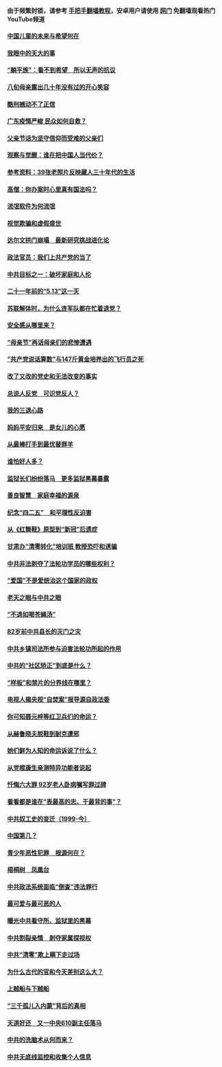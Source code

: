 #### 由于频繁封锁，请参考 [手把手翻墙教程](https://github.com/gfw-breaker/guides/wiki/)，安卓用户请使用 [网门](https://github.com/gfw-breaker/nogfw/blob/master/dl.md?t=07061600) 免翻墙观看热门YouTube频道 

#### [中国儿童的未来与希望何在](../pages/19/427680.md?t=07061600) 

#### [我眼中的天大的事](../pages/19/427619.md?t=07061600) 

#### [“躺平族”：看不到希望　所以无声的抗议](../pages/19/427464.md?t=07061600) 

#### [八旬母亲露出几十年没有过的开心笑容](../pages/19/427429.md?t=07061600) 

#### [酷刑撼动不了正信](../pages/19/427414.md?t=07061600) 

#### [广东疫情严峻 民众如何自救？](../pages/19/427311.md?t=07061600) 

#### [父亲节话为坚守信仰而受难的父亲们](../pages/19/427033.md?t=07061600) 

#### [观察与觉醒：谁在把中国人当代价？](../pages/19/426987.md?t=07061600) 

#### [参考资料：39张老照片反映藏人三十年代的生活](../pages/19/426471.md?t=07061600) 

#### [高僧：你办案时心里真有国法吗？](../pages/19/426530.md?t=07061600) 

#### [流氓软件为何流氓](../pages/19/426531.md?t=07061600) 

#### [视觉欺骗和虚假盛世](../pages/19/426443.md?t=07061600) 

#### [达尔文拱门崩塌　最新研究挑战进化论](../pages/19/426009.md?t=07061600) 

#### [政法官员：我们上共产党的当了](../pages/19/425351.md?t=07061600) 

#### [中共目标之一：破坏家庭和人伦](../pages/19/424454.md?t=07061600) 

#### [二十一年前的“5.13”这一天](../pages/19/424814.md?t=07061600) 

#### [苏联解体时，为什么连军队都在忙着退党？](../pages/19/424335.md?t=07061600) 

#### [安全感从哪里来？](../pages/19/424336.md?t=07061600) 

#### [“母亲节”再话母亲们的悲惨遭遇](../pages/19/424234.md?t=07061600) 

#### [“共产党说话算数”与147斤黄金培养出的飞行员之死](../pages/19/424115.md?t=07061600) 

#### [改了又改的党史和无法改变的事实](../pages/19/424037.md?t=07061600) 

#### [总说人反党　可识党反人？](../pages/19/423820.md?t=07061600) 

#### [我的三退心路](../pages/19/423876.md?t=07061600) 

#### [妈妈平安归来　是女儿的心愿](../pages/19/423947.md?t=07061600) 

#### [从最棒打手到最优替罪羊](../pages/19/423819.md?t=07061600) 

#### [谁怕好人多？](../pages/19/423774.md?t=07061600) 

#### [监狱长们纷纷落马　更多监狱黑幕暴露](../pages/19/423787.md?t=07061600) 

#### [善良智慧　家庭幸福的源泉](../pages/19/423632.md?t=07061600) 

#### [纪念“四二五”　和平理性反迫害](../pages/19/423660.md?t=07061600) 

#### [从《红舞鞋》原型到“新冠”后遗症](../pages/19/423509.md?t=07061600) 

#### [甘肃办“清零转化”培训班 教授恐吓和诱骗](../pages/19/423498.md?t=07061600) 

#### [中共非法剥夺了法轮功学员的哪些权利？](../pages/19/423392.md?t=07061600) 

#### [“爱国”不是爱统治这个国家的政权](../pages/19/423029.md?t=07061600) 

#### [老天之眼与中共之眼](../pages/19/423378.md?t=07061600) 

#### [“不退如喝苍蝇汤”](../pages/19/423287.md?t=07061600) 

#### [82岁前中共县长的灭门之灾](../pages/19/423055.md?t=07061600) 

#### [中共乡镇司法所参与迫害法轮功所起的作用](../pages/19/423064.md?t=07061600) 

#### [中共的“社区矫正”到底是什么？](../pages/19/422870.md?t=07061600) 

#### [“样板”和禁片的分界线在哪里？](../pages/19/422704.md?t=07061600) 

#### [电视人揭央视“自焚案”报导源自政法委](../pages/19/422770.md?t=07061600) 

#### [你可知聂元梓等红卫兵们的命运？](../pages/19/422848.md?t=07061600) 

#### [从赫鲁晓夫脱鞋到耐克遭邪](../pages/19/422826.md?t=07061600) 

#### [她们鲜为人知的命运诉说了什么？](../pages/19/422754.md?t=07061600) 

#### [从党棍康生亲测特异功能者说起](../pages/19/422657.md?t=07061600) 

#### [忏悔六大罪 92岁老人卧病嘱写罪过碑](../pages/19/422750.md?t=07061600) 

#### [看看都是谁在“表最高的忠、干最背的事”？](../pages/19/422703.md?t=07061600) 

#### [中共奴工史的变迁（1999-今）](../pages/19/422656.md?t=07061600) 

#### [中国第几？](../pages/19/422496.md?t=07061600) 

#### [青少年恶性犯罪　根源何在？](../pages/19/422449.md?t=07061600) 

#### [梧桐树　凤凰台](../pages/19/422442.md?t=07061600) 

#### [中共政法系统面临“倒查”违法罪行](../pages/19/422497.md?t=07061600) 

#### [最可爱与最可恶的人](../pages/19/422448.md?t=07061600) 

#### [曝光中共看守所、监狱里的黑幕](../pages/19/422390.md?t=07061600) 

#### [中共割裂亲情　剥夺家属探视权](../pages/19/422364.md?t=07061600) 

#### [中共“清零”欺上瞒下走过场](../pages/19/422306.md?t=07061600) 

#### [为什么古代的官和今天差别这么大？](../pages/19/422228.md?t=07061600) 

#### [上贼船与下贼船](../pages/19/422276.md?t=07061600) 

#### [“三千孤儿入内蒙”背后的真相](../pages/19/422229.md?t=07061600) 

#### [天道好还　又一中央610副主任落马](../pages/19/422155.md?t=07061600) 

#### [中共的洗脑术从何而来？](../pages/19/422154.md?t=07061600) 

#### [中共无底线监控和收集个人信息](../pages/19/422039.md?t=07061600) 

